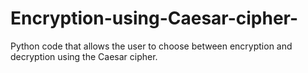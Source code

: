 # Encryption-using-Caesar-cipher-
 Python code that allows the user to choose between encryption and decryption using the Caesar cipher.
